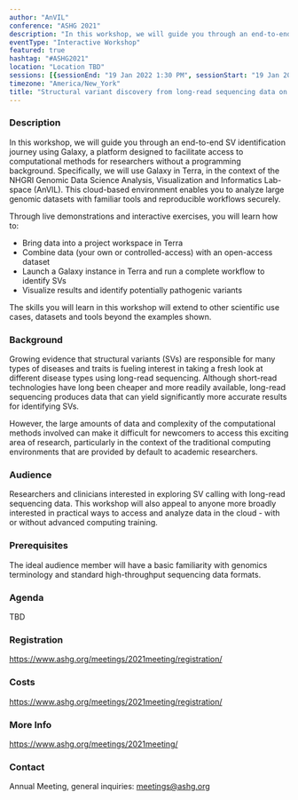 ```yaml
---
author: "AnVIL"
conference: "ASHG 2021"
description: "In this workshop, we will guide you through an end-to-end SV identification journey using Galaxy, a platform designed to facilitate access to computational methods for researchers without a programming background."
eventType: "Interactive Workshop"
featured: true
hashtag: "#ASHG2021"
location: "Location TBD"
sessions: [{sessionEnd: "19 Jan 2022 1:30 PM", sessionStart: "19 Jan 2022 12:00 PM"}]
timezone: "America/New_York"
title: "Structural variant discovery from long-read sequencing data on the cloud with Galaxy in Terra"
---
```


<event-hero></event-hero>

### Description

In this workshop, we will guide you through an end-to-end SV identification journey using Galaxy, a platform designed to facilitate access to computational methods for researchers without a programming background. Specifically, we will use Galaxy in Terra, in the context of the NHGRI Genomic Data Science Analysis, Visualization and Informatics Lab-space (AnVIL). This cloud-based environment enables you to analyze large genomic datasets with familiar tools and reproducible workflows securely.

Through live demonstrations and interactive exercises, you will learn how to:

* Bring data into a project workspace in Terra
* Combine data (your own or controlled-access) with an open-access dataset
* Launch a Galaxy instance in Terra and run a complete workflow to identify SVs
* Visualize results and identify potentially pathogenic variants

The skills you will learn in this workshop will extend to other scientific use cases, datasets and tools beyond the examples shown.

### Background

Growing evidence that structural variants (SVs) are responsible for many types of diseases and traits is fueling interest in taking a fresh look at different disease types using long-read sequencing. Although short-read technologies have long been cheaper and more readily available, long-read sequencing produces data that can yield significantly more accurate results for identifying SVs.

However, the large amounts of data and complexity of the computational methods involved can make it difficult for newcomers to access this exciting area of research, particularly in the context of the traditional computing environments that are provided by default to academic researchers.

### Audience

Researchers and clinicians interested in exploring SV calling with long-read sequencing data. This workshop will also appeal to anyone more broadly interested in practical ways to access and analyze data in the cloud - with or without advanced computing training.

### Prerequisites

The ideal audience member will have a basic familiarity with genomics terminology and standard high-throughput sequencing data formats.

### Agenda

TBD

### Registration

<https://www.ashg.org/meetings/2021meeting/registration/>

### Costs

<https://www.ashg.org/meetings/2021meeting/registration/>

### More Info

<https://www.ashg.org/meetings/2021meeting/>

### Contact

Annual Meeting, general inquiries: [meetings@ashg.org](mailto:meetings@ashg.org)
